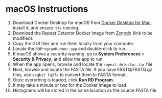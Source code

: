 # macOS Instructions

1. Download Docker Desktop for macOS from [Docker Desktop for Mac](https://docs.docker.com/desktop/install/mac-install/), install it, and ensure it is running.
2. Download the Repeat Detector Docker image from [Zenodo](https://zenodo.org/api/records/12773712/draft/files/repeat-detector.tar) (link to be modified).
3. Copy the GUI files and run them locally from your computer.
4. Locate the `RDProgramRunner.app` and double-click to run.
5. If macOS shows a security warning, go to **System Preferences** > **Security & Privacy**, and allow the app to run.
6. When the app opens, browse and locate the `repeat-detector.tar` file.
7. Next, browse and locate the FASTA file. If you have FASTQ/FASTQ.gz files, use `seqkit fq2fa` to convert them to FASTA format.
8. Once everything is loaded, click **Run RD Program**.
9. It may take a minute or two for the Docker image to load.
10. Histograms will be stored in the same location as the source FASTA file.
